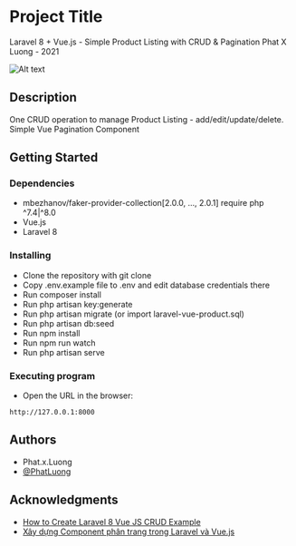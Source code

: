 # Project Title

Laravel 8 + Vue.js - Simple Product Listing with CRUD & Pagination
Phat X Luong - 2021

![Alt text](https://i.ibb.co/X3Hm1SS/demo.png "Demo Screenshot")

## Description

One CRUD operation to manage Product Listing - add/edit/update/delete.
Simple Vue Pagination Component

## Getting Started

### Dependencies

* mbezhanov/faker-provider-collection[2.0.0, ..., 2.0.1] require php ^7.4|^8.0 
* Vue.js
* Laravel 8

### Installing

* Clone the repository with git clone
* Copy .env.example file to .env and edit database credentials there
* Run composer install
* Run php artisan key:generate
* Run php artisan migrate (or import laravel-vue-product.sql)
* Run php artisan db:seed 
* Run npm install
* Run npm run watch
* Run php artisan serve

### Executing program

* Open the URL in the browser:
```
http://127.0.0.1:8000
```

## Authors

* Phat.x.Luong 
* [@PhatLuong](https://www.phatx88-porfolio.xyz/)

## Acknowledgments

* [How to Create Laravel 8 Vue JS CRUD Example](https://codeplaners.com/how-to-create-laravel-8-vue-js-crud-example/)
* [Xây dựng Component phân trang trong Laravel và Vue.js](https://allaravel.com/blog/xay-dung-component-phan-trang-trong-laravel-va-vue-js)
